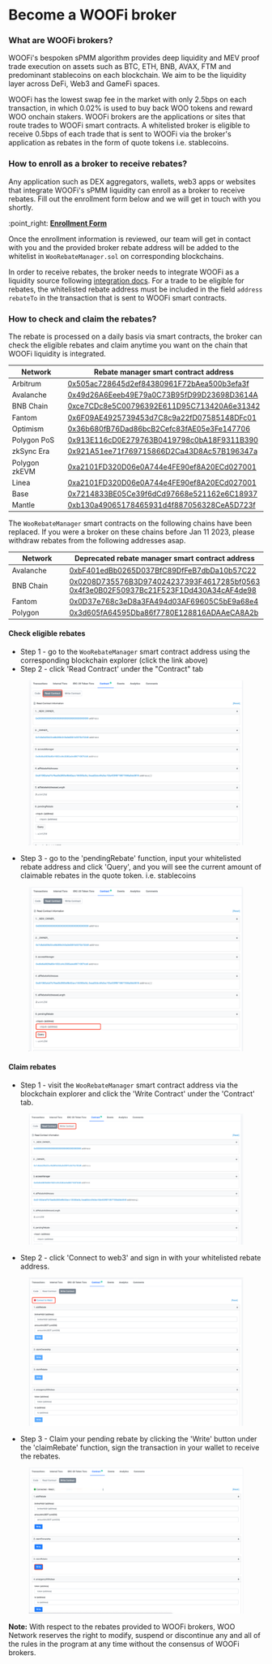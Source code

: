 # Become a WOOFi broker

### What are WOOFi brokers?

WOOFi's bespoken sPMM algorithm provides deep liquidity and MEV proof trade execution on assets such as BTC, ETH, BNB, AVAX, FTM and predominant stablecoins on each blockchain. We aim to be the liquidity layer across DeFi, Web3 and GameFi spaces.

WOOFi has the lowest swap fee in the market with only 2.5bps on each transaction, in which 0.02% is used to buy back WOO tokens and reward WOO onchain stakers. WOOFi brokers are the applications or sites that route trades to WOOFi smart contracts. A whitelisted broker is eligible to receive 0.5bps of each trade that is sent to WOOFi via the broker's application as rebates in the form of quote tokens i.e. stablecoins.

### How to enroll as a broker to receive rebates?

Any application such as DEX aggregators, wallets, web3 apps or websites that integrate WOOFi's sPMM liquidity can enroll as a broker to receive rebates. Fill out the enrollment form below and we will get in touch with you shortly.

:point\_right: [**Enrollment Form**](https://docs.google.com/forms/d/e/1FAIpQLSdTTfytZmcKLwGTl6MUxGiaou1gAXhd83roAGgNCiIkBeYtFQ/viewform?usp=sf\_link)

Once the enrollment information is reviewed, our team will get in contact with you and the provided broker rebate address will be added to the whitelist in `WooRebateManager.sol` on corresponding blockchains.

In order to receive rebates, the broker needs to integrate WOOFi as a liquidity source following [integration docs](integrate-woofi-as-liquidity-source.md). For a trade to be eligible for rebates, the whitelisted rebate address must be included in the field `address rebateTo` in the transaction that is sent to WOOFi smart contracts.

### How to check and claim the rebates?

The rebate is processed on a daily basis via smart contracts, the broker can check the eligible rebates and claim anytime you want on the chain that WOOFi liquidity is integrated.

<table><thead><tr><th width="170">Network</th><th>Rebate manager smart contract address</th></tr></thead><tbody><tr><td>Arbitrum</td><td><a href="https://arbiscan.io/address/0x505ac728645d2ef84380961f72baea500b3efa3f#code">0x505ac728645d2ef84380961F72bAea500b3efa3f</a></td></tr><tr><td>Avalanche</td><td><a href="https://snowtrace.io/address/0x49d26a6eeeb49e79a0c73b95fd99d23698d3614a">0x49d26A6Eeeb49E79a0C73B95fD99D23698D3614A</a></td></tr><tr><td>BNB Chain</td><td><a href="https://bscscan.com/address/0xce7cdc8e5c00796392e611d95c713420a6e31342#code">0xce7CDc8e5C00796392E611D95C713420A6e31342</a></td></tr><tr><td>Fantom</td><td><a href="https://ftmscan.com/address/0x6f09ae4925739453d7c8c9a22fd07585148dfc01#code">0x6F09AE4925739453d7C8c9a22fD07585148DFc01</a></td></tr><tr><td>Optimism</td><td><a href="https://optimistic.etherscan.io/address/0x36b680fb76dad86bcb2cefc83fae05e3fe147706#code">0x36b680fB76Dad86bcB2Cefc83fAE05e3Fe147706</a></td></tr><tr><td>Polygon PoS</td><td><a href="https://polygonscan.com/address/0x913e116cd0e279763b0419798c0ba18f9311b390#code">0x913E116cD0E279763B0419798c0bA18F9311B390</a></td></tr><tr><td>zkSync Era</td><td><a href="https://explorer.zksync.io/address/0x921A51ee71f769715866D2Ca43D8Ac57B196347a#contract">0x921A51ee71f769715866D2Ca43D8Ac57B196347a</a></td></tr><tr><td>Polygon zkEVM</td><td><a href="https://zkevm.polygonscan.com/address/0xa2101fd320d06e0a744e4fe90ef8a20ecd027001">0xa2101FD320D06e0A744e4FE90ef8A20ECd027001</a></td></tr><tr><td>Linea</td><td><a href="https://lineascan.build/address/0xa2101fd320d06e0a744e4fe90ef8a20ecd027001">0xa2101FD320D06e0A744e4FE90ef8A20ECd027001</a></td></tr><tr><td>Base</td><td><a href="https://basescan.org/address/0x7214833BE05Ce39f6dCd97668e521162e6C18937">0x7214833BE05Ce39f6dCd97668e521162e6C18937</a></td></tr><tr><td>Mantle</td><td><a href="https://explorer.mantle.xyz/address/0xb130a49065178465931d4f887056328CeA5D723f">0xb130a49065178465931d4f887056328CeA5D723f</a></td></tr></tbody></table>

The `WooRebateManager` smart contracts on the following chains have been replaced. If you were a broker on these chains before Jan 11 2023, please withdraw rebates from the following addresses asap.

<table><thead><tr><th width="184">Network</th><th>Deprecated rebate manager smart contract address</th></tr></thead><tbody><tr><td>Avalanche</td><td><a href="https://snowtrace.io/address/0xbf401edbb0265d037bfc89dffeb7dbda10b57c22#readContract">0xbF401edBb0265D037BfC89DfFeB7dbDa10b57C22</a></td></tr><tr><td>BNB Chain</td><td><a href="https://bscscan.com/address/0x0208d735576b3d974024237393f4617285bf0563#readContract">0x0208D735576B3D974024237393F4617285bf0563</a><br><a href="https://bscscan.com/address/0x4f3e0b02f50937bc21f523f1dd430a34caf4de98#code">0x4f3e0B02F50937Bc21F523F1Dd430A34cAF4de98</a></td></tr><tr><td>Fantom</td><td><a href="https://ftmscan.com/address/0x0d37e768c3ed8a3fa494d03af69605c5be9a68e4#readContract">0x0D37e768c3eD8a3FA494d03AF69605C5bE9a68e4</a></td></tr><tr><td>Polygon</td><td><a href="https://polygonscan.com/address/0x3d605fa64595dba86f7780e128816adaaeca8a2b#code">0x3d605fA64595Dba86f7780E128816ADAAeCA8A2b</a></td></tr></tbody></table>

#### Check eligible rebates

* Step 1 - go to the `WooRebateManager` smart contract address using the corresponding blockchain explorer (click the link above)
* Step 2 - click 'Read Contract' under the "Contract" tab

<figure><img src="../.gitbook/assets/image (1) (1).png" alt=""><figcaption></figcaption></figure>

* Step 3 - go to the 'pendingRebate' function, input your whitelisted rebate address and click 'Query', and you will see the current amount of claimable rebates in the quote token. i.e. stablecoins

<figure><img src="../.gitbook/assets/image (4).png" alt=""><figcaption></figcaption></figure>

#### Claim rebates

* Step 1 - visit the `WooRebateManager` smart contract address via the blockchain explorer and click the 'Write Contract' under the 'Contract' tab.

<figure><img src="../.gitbook/assets/image (5).png" alt=""><figcaption></figcaption></figure>

* Step 2 - click 'Connect to web3' and sign in with your whitelisted rebate address.

<figure><img src="../.gitbook/assets/image (2).png" alt=""><figcaption></figcaption></figure>

* Step 3 - Claim your pending rebate by clicking the 'Write' button under the 'claimRebate' function, sign the transaction in your wallet to receive the rebates.

<figure><img src="../.gitbook/assets/image (3).png" alt=""><figcaption></figcaption></figure>

**Note:** With respect to the rebates provided to WOOFi brokers, WOO Network reserves the right to modify, suspend or discontinue any and all of the rules in the program at any time without the consensus of WOOFi brokers.
